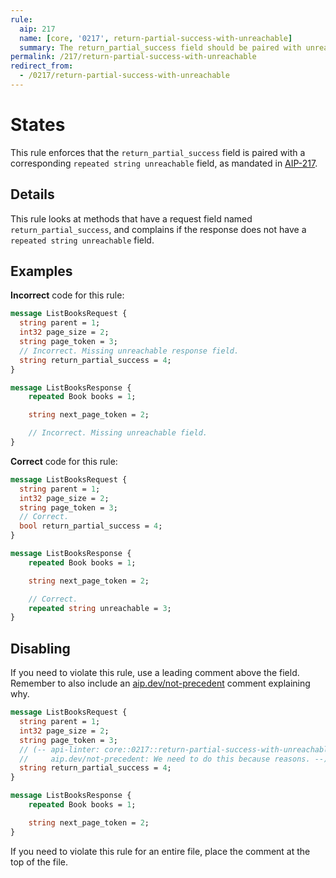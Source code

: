 ```yaml
---
rule:
  aip: 217
  name: [core, '0217', return-partial-success-with-unreachable]
  summary: The return_partial_success field should be paired with unreachable.
permalink: /217/return-partial-success-with-unreachable
redirect_from:
  - /0217/return-partial-success-with-unreachable
---
```


# States

This rule enforces that the `return_partial_success` field is paired with a
corresponding `repeated string unreachable` field, as mandated in [AIP-217][].

## Details

This rule looks at methods that have a request field named
`return_partial_success`, and complains if the response does not have a
`repeated string unreachable` field.

## Examples

**Incorrect** code for this rule:

```proto
message ListBooksRequest {
  string parent = 1;
  int32 page_size = 2;
  string page_token = 3;
  // Incorrect. Missing unreachable response field.
  string return_partial_success = 4;
}

message ListBooksResponse {
    repeated Book books = 1;

    string next_page_token = 2;

    // Incorrect. Missing unreachable field.
}
```

**Correct** code for this rule:

```proto
message ListBooksRequest {
  string parent = 1;
  int32 page_size = 2;
  string page_token = 3;
  // Correct.
  bool return_partial_success = 4;
}

message ListBooksResponse {
    repeated Book books = 1;

    string next_page_token = 2;

    // Correct.
    repeated string unreachable = 3;
}
```

## Disabling

If you need to violate this rule, use a leading comment above the field.
Remember to also include an [aip.dev/not-precedent][] comment explaining why.

```proto
message ListBooksRequest {
  string parent = 1;
  int32 page_size = 2;
  string page_token = 3;
  // (-- api-linter: core::0217::return-partial-success-with-unreachable=disabled
  //     aip.dev/not-precedent: We need to do this because reasons. --)
  string return_partial_success = 4;
}

message ListBooksResponse {
    repeated Book books = 1;

    string next_page_token = 2;
}
```

If you need to violate this rule for an entire file, place the comment at the
top of the file.

[aip-217]: https://aip.dev/217
[aip.dev/not-precedent]: https://aip.dev/not-precedent
